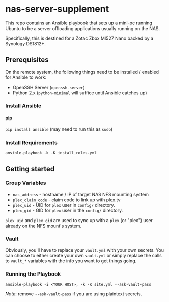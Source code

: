 # nas-server-supplement

This repo contains an Ansible playbook that sets up a mini-pc running Ubuntu to be a server offloading applications usually running on the NAS.

Specifically, this is destined for a Zotac Zbox MI527 Nano backed by a Synology DS1812+.

## Prerequisites

On the remote system, the following things need to be installed / enabled for Ansible to work:

* OpenSSH Server (`openssh-server`)
* Python 2.x (`python-minimal` will suffice until Ansible catches up)

### Install Ansible

#### pip

`pip install ansible` (may need to run this as `sudo`)

### Install Requirements

`ansible-playbook -k -K install_roles.yml`

## Getting started

### Group Variables

* `nas_address` - hostname / IP of target NAS NFS mounting system 
* `plex_claim_code` - claim code to link up with plex.tv
* `plex_uid` - UID for `plex` user in `config/` directory.
* `plex_gid` - GID for `plex` user in the `config/` directory.

`plex_uid` and `plex_gid` are used to sync up with a `plex` (or "plex") user
already on the NFS mount's system.

### Vault

Obviously, you'll have to replace your `vault.yml` with your own secrets. You
can choose to either create your own `vault.yml` or simply replace the calls
to `vault_*` variables with the info you want to get things going.

### Running the Playbook

`ansible-playbook -i <YOUR HOST>, -k -K site.yml --ask-vault-pass`

*Note*: remove `--ask-vault-pass` if you are using plaintext secrets.
